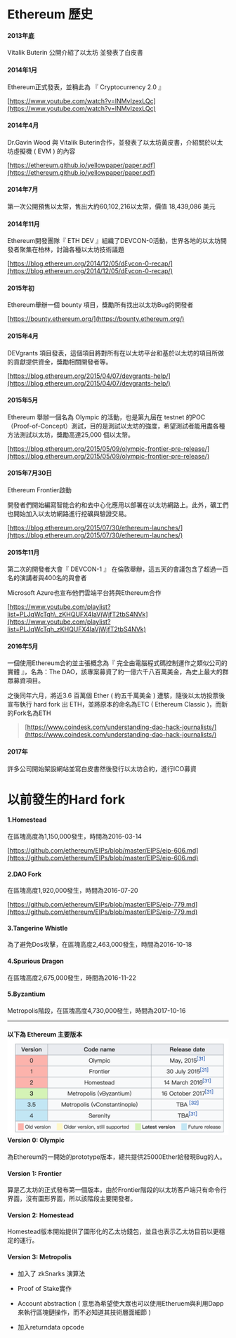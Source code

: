 # Ethereum 歷史

#### 2013年底

Vitalik Buterin 公開介紹了以太坊 並發表了白皮書

#### 2014年1月

Ethereum正式發表，並稱此為 『 Cryptocurrency 2.0 』

[https://www.youtube.com/watch?v=lNMvIzexLQc](https://www.youtube.com/watch?v=lNMvIzexLQc)

#### 2014年4月

Dr.Gavin Wood 與 Vitalik Buterin合作，並發表了以太坊黃皮書，介紹關於以太坊虛擬機 \( EVM \) 的內容

[https://ethereum.github.io/yellowpaper/paper.pdf](https://ethereum.github.io/yellowpaper/paper.pdf)

#### 2014年7月

第一次公開預售以太幣，售出大約60,102,216以太幣，價值 18,439,086 美元

#### 2014年11月

Ethereum開發團隊『 ETH DEV 』組織了DEVCON-0活動，世界各地的以太坊開發者聚集在柏林，討論各種以太坊技術議題

[https://blog.ethereum.org/2014/12/05/dξvcon-0-recap/](https://blog.ethereum.org/2014/12/05/dξvcon-0-recap/)

#### 2015年初

Ethereum舉辦一個 bounty 項目，獎勵所有找出以太坊Bug的開發者

[https://bounty.ethereum.org/](https://bounty.ethereum.org/)

#### 2015年4月

DEVgrants 項目發表，這個項目將對所有在以太坊平台和基於以太坊的項目所做的貢獻提供資金，獎勵相關開發者等。

[https://blog.ethereum.org/2015/04/07/devgrants-help/](https://blog.ethereum.org/2015/04/07/devgrants-help/)

#### 2015年5月

Ethereum 舉辦一個名為 Olympic 的活動，也是第九屆在 testnet 的POC（Proof-of-Concept）測試，目的是測試以太坊的強度，希望測試者能用盡各種方法測試以太坊，獎勵高達25,000 個以太幣。

[https://blog.ethereum.org/2015/05/09/olympic-frontier-pre-release/](https://blog.ethereum.org/2015/05/09/olympic-frontier-pre-release/)

#### 2015年7月30日

Ethereum Frontier啟動

開發者們開始編寫智能合約和去中心化應用以部署在以太坊網路上。此外，礦工們也開始加入以太坊網路進行挖礦與驗證交易。

[https://blog.ethereum.org/2015/07/30/ethereum-launches/](https://blog.ethereum.org/2015/07/30/ethereum-launches/)

#### 2015年11月

第二次的開發者大會『 DEVCON-1 』 在倫敦舉辦，這五天的會議包含了超過一百名的演講者與400名的與會者

Microsoft Azure也宣布他們雲端平台將與Ethereum合作

[https://www.youtube.com/playlist?list=PLJqWcTqh\_zKHQUFX4IaVjWjfT2tbS4NVk](https://www.youtube.com/playlist?list=PLJqWcTqh_zKHQUFX4IaVjWjfT2tbS4NVk)

#### 2016年5月

一個使用Ethereum合約並主張概念為『 完全由電腦程式碼控制運作之類似公司的實體 』，名為：The DAO，該專案募資了約一億六千八百萬美金，為史上最大的群眾募資項目。

之後同年六月，將近3.6 百萬個 Ether \( 約五千萬美金 \) 遭駭，隨後以太坊投票後宣布執行 hard fork 出 ETH，並將原本的命名為ETC \( Ethereum Classic \)，而新的Fork名為ETH

> [https://www.coindesk.com/understanding-dao-hack-journalists/](https://www.coindesk.com/understanding-dao-hack-journalists/)

#### 2017年

許多公司開始架設網站並寫白皮書然後發行以太坊合約，進行ICO募資

# 以前發生的Hard fork

#### 1.Homestead

在區塊高度為1,150,000發生，時間為2016-03-14

[https://github.com/ethereum/EIPs/blob/master/EIPS/eip-606.md](https://github.com/ethereum/EIPs/blob/master/EIPS/eip-606.md)

#### 2.DAO Fork

在區塊高度1,920,000發生，時間為2016-07-20

[https://github.com/ethereum/EIPs/blob/master/EIPS/eip-779.md](https://github.com/ethereum/EIPs/blob/master/EIPS/eip-779.md)

#### 3.Tangerine Whistle

為了避免Dos攻擊，在區塊高度2,463,000發生，時間為2016-10-18

#### 4.Spurious Dragon

在區塊高度2,675,000發生，時間為2016-11-22

#### 5.Byzantium

Metropolis階段，在區塊高度4,730,000發生，時間為2017-10-16

---

#### 以下為 Ethereum 主要版本![](/assets/0b0cf8fc-3428-4566-96e9-06046c4840aa.png)Version 0: Olympic

為Ethereum的一開始的prototype版本，總共提供25000Ether給發現Bug的人。

#### Version 1: Frontier

算是乙太坊的正式發布第一個版本，由於Frontier階段的以太坊客戶端只有命令行界面，沒有圖形界面，所以該階段主要開發者。

#### Version 2: Homestead

Homestead版本開始提供了圖形化的乙太坊錢包，並且也表示乙太坊目前以更穩定的運行。

#### Version 3: Metropolis

* 加入了 zkSnarks 演算法

* Proof of Stake實作

* Account abstraction \( 意思為希望使大眾也可以使用Etheruem與利用Dapp來執行區塊鏈操作，而不必知道其技術層面細節 \)

* 加入returndata opcode



